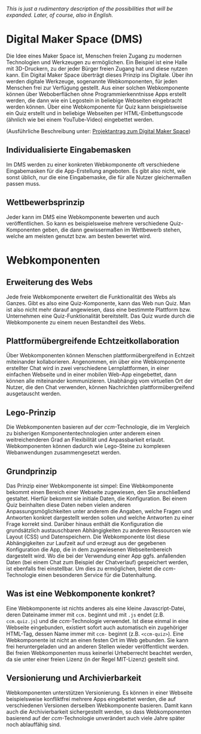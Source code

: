 _This is just a rudimentary description of the possibilities that will be expanded. Later, of course, also in English._

# Digital Maker Space (DMS)
Die Idee eines Maker Space ist, Menschen freien Zugang zu modernen Technologien und Werkzeugen zu ermöglichen. Ein Beispiel ist eine Halle mit 3D-Druckern, zu der jeder Bürger freien Zugang hat und diese nutzen kann. Ein Digital Maker Space überträgt dieses Prinzip ins Digitale. Über ihn werden digitale Werkzeuge, sogenannte Webkomponenten, für jeden Menschen frei zur Verfügung gestellt. Aus einer solchen Webkomponente können über Weboberflächen ohne Programmierkenntnisse Apps erstellt werden, die dann wie ein Legostein in beliebige Webseiten eingebracht werden können. Über eine Webkomponente für Quiz kann beispielsweise ein Quiz erstellt und in beliebige Webseiten per HTML-Einbettungscode (ähnlich wie bei einem YouTube-Video) eingebettet werden.

(Ausführliche Beschreibung unter: [Projektantrag zum Digital Maker Space](https://www.stifterverband.org/file/5203/download?token=lay3iM9c))

## Individualisierte Eingabemasken
Im DMS werden zu einer konkreten Webkomponente oft verschiedene Eingabemasken für die App-Erstellung angeboten. Es gibt also nicht, wie sonst üblich, nur die eine Eingabemaske, die für alle Nutzer gleichermaßen passen muss.

## Wettbewerbsprinzip
Jeder kann im DMS eine Webkomponente bewerten und auch veröffentlichen. So kann es beispielsweise mehrere verschiedene Quiz-Komponenten geben, die dann gewissermaßen im Wettbewerb stehen, welche am meisten genutzt bzw. am besten bewertet wird.

# Webkomponenten

## Erweiterung des Webs
Jede freie Webkomponente erweitert die Funktionalität des Webs als Ganzes. Gibt es also eine Quiz-Komponente, kann das Web nun Quiz. Man ist also nicht mehr darauf angewiesen, dass eine bestimmte Plattform bzw. Unternehmen eine Quiz-Funktionalität bereitstellt. Das Quiz wurde durch die Webkomponente zu einem neuen Bestandteil des Webs.

## Plattformübergreifende Echtzeitkollaboration
Über Webkomponenten können Menschen plattformübergreifend in Echtzeit miteinander kollaborieren. Angenommen, ein über eine Webkomponente erstellter Chat wird in zwei verschiedene Lernplattformen, in einer einfachen Webseite und in einer mobilen Web-App eingebettet, dann können alle miteinander kommunizieren. Unabhängig vom virtuellen Ort der Nutzer, die den Chat verwenden, können Nachrichten plattformübergreifend ausgetauscht werden.

## Lego-Prinzip
Die Webkomponenten basieren auf der _ccm_-Technologie, die im Vergleich zu bisherigen Komponententechnologien unter anderem einen weitreichenderen Grad an Flexibilität und Anpassbarkeit erlaubt. Webkomponenten können dadurch wie Lego-Steine zu komplexen Webanwendungen zusammengesetzt werden.

## Grundprinzip
Das Prinzip einer Webkomponente ist simpel: Eine Webkomponente bekommt einen Bereich einer Webseite zugewiesen, den Sie anschließend gestaltet. Hierfür bekommt sie initiale Daten, die Konfiguration. Bei einem Quiz beinhalten diese Daten neben vielen anderen Anpassungsmöglichkeiten unter anderem die Angaben, welche Fragen und Antworten konkret dargestellt werden sollen und welche Antworten zu einer Frage korrekt sind. Darüber hinaus enthält die Konfiguration die grundsätzlich austauschbaren Abhängigkeiten zu anderen Ressourcen wie Layout (CSS) und Datenspeichern. Die Webkomponente löst diese Abhängigkeiten zur Laufzeit auf und erzeugt aus der gegebenen Konfiguration die App, die in dem zugewiesenen Webseitenbereich dargestellt wird. Wo die bei der Verwendung einer App ggfs. anfallenden Daten (bei einem Chat zum Beispiel der Chatverlauf) gespeichert werden, ist ebenfalls frei einstellbar. Um dies zu ermöglichen, bietet die _ccm_-Technologie einen besonderen Service für die Datenhaltung.

## Was ist eine Webkomponente konkret?
Eine Webkomponente ist nichts anderes als eine kleine Javascript-Datei, deren Dateiname immer mit `ccm.` beginnt und mit `.js` endet (z.B. `ccm.quiz.js`) und die _ccm_-Technologie verwendet. Ist diese einmal in eine Webseite eingebunden, existiert sofort auch automatisch ein zugehöriger HTML-Tag, dessen Name immer mit `ccm-` beginnt (z.B. `<ccm-quiz>`). Eine Webkomponente ist nicht an einen festen Ort im Web gebunden. Sie kann frei heruntergeladen und an anderen Stellen wieder veröffentlicht werden. Bei freien Webkomponenten muss keinerlei Urheberrecht beachtet werden, da sie unter einer freien Lizenz (in der Regel MIT-Lizenz) gestellt sind.

## Versionierung und Archivierbarkeit
Webkomponenten unterstützen Versionierung. Es können in einer Webseite beispielsweise konfliktfrei mehrere Apps eingebettet werden, die auf verschiedenen Versionen derselben Webkomponente basieren. Damit kann auch die Archivierbarkeit sichergestellt werden, so dass Webkomponenten basierend auf der _ccm_-Technologie unverändert auch viele Jahre später noch ablauffähig sind.
